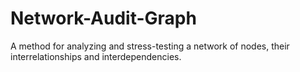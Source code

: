 # Network-Audit-Graph
A method for analyzing and stress-testing a network of nodes, their interrelationships and interdependencies.
